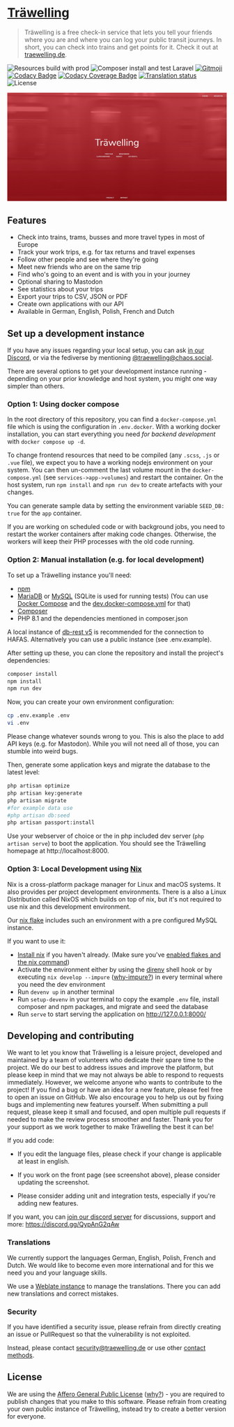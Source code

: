 # [Träwelling](https://traewelling.de)

> Träwelling is a free check-in service that lets you tell your friends where you are and where you can log your public
> transit journeys. In short, you can check into trains and get points for it.
> Check it out at [traewelling.de](https://traewelling.de).

![Resources build with `prod`](https://img.shields.io/github/actions/workflow/status/Traewelling/traewelling/nodejs-prod.yml?branch=develop&logo=github)
![Composer install and test Laravel](https://img.shields.io/github/actions/workflow/status/Traewelling/traewelling/phpunit.yml?branch=develop&label=Laravel&logo=github)
[![Gitmoji](https://img.shields.io/badge/gitmoji-%20😜%20😍-FFDD67.svg)](https://gitmoji.dev)
[![Codacy Badge](https://img.shields.io/codacy/grade/60765ceacee5494184476eae9bf27a1f)](https://app.codacy.com/gh/Traewelling/traewelling?utm_source=github.com&utm_medium=referral&utm_content=Traewelling/traewelling&utm_campaign=Badge_Grade_Dashboard)
[![Codacy Coverage Badge](https://img.shields.io/codacy/coverage/60765ceacee5494184476eae9bf27a1f)](https://www.codacy.com/gh/Traewelling/traewelling/dashboard?utm_source=github.com&utm_medium=referral&utm_content=Traewelling/traewelling&utm_campaign=Badge_Coverage)
[![Translation status](https://translate.codeberg.org/widgets/trawelling/-/traewelling/svg-badge.svg)](https://translate.codeberg.org/engage/trawelling/)
![License](https://img.shields.io/github/license/traewelling/traewelling)

[![Träwelling Screenshot](traewelling.jpg)](https://traewelling.de)

## Features

* Check into trains, trams, busses and more travel types in most of Europe
* Track your work trips, e.g. for tax returns and travel expenses
* Follow other people and see where they're going
* Meet new friends who are on the same trip
* Find who's going to an event and is with you in your journey
* Optional sharing to Mastodon
* See statistics about your trips
* Export your trips to CSV, JSON or PDF
* Create own applications with our API
* Available in German, English, Polish, French and Dutch

## Set up a development instance

If you have any issues regarding your local setup, you can ask [in our Discord](https://discord.gg/QypAnG2qAw), or via the fediverse by mentioning [@traewelling@chaos.social](https://chaos.social/@traewelling).

There are several options to get your development instance running - depending on your prior knowledge and host system, you might one way simpler than others.

### Option 1: Using docker compose

In the root directory of this repository, you can find a `docker-compose.yml` file which is using the configuration in `.env.docker`. With a working docker installation, you can start everything you need *for backend development* with `docker compose up -d`.

To change frontend resources that need to be compiled (any `.scss`, `.js` or `.vue` file), we expect you to have a working nodejs environment on your system. You can then un-comment the last volume mount in the `docker-compose.yml` (see `services->app->volumes`) and restart the container. On the host system, run `npm install` and `npm run dev` to create artefacts with your changes. 

You can generate sample data by setting the environment variable `SEED_DB: true` for the `app` container.

If you are working on scheduled code or with background jobs, you need to restart the worker containers after making code changes. Otherwise, the workers will keep their PHP processes with the old code running.

### Option 2: Manual installation (e.g. for local development)

To set up a Träwelling instance you'll need:

* [npm](https://docs.npmjs.com/downloading-and-installing-node-js-and-npm)
* [MariaDB](https://mariadb.org/download) or [MySQL](https://www.mysql.com/de/downloads/) (SQLite is used for running
  tests) (You can use [Docker Compose](https://docs.docker.com/compose/) and the [dev.docker-compose.yml](dev.docker-compose.yml) for that)
* [Composer](https://getcomposer.org/download/)
* PHP 8.1 and the dependencies mentioned in composer.json

A local instance of [db-rest v5](https://github.com/derhuerst/db-rest/tree/5) is recommended for the connection to
HAFAS. Alternatively you can use a public instance (see .env.example).

After setting up these, you can clone the repository and install the project's dependencies:

```sh
composer install
npm install
npm run dev
```

Now, you can create your own environment configuration:

```sh
cp .env.example .env
vi .env
```

Please change whatever sounds wrong to you. This is also the place to add API keys (e.g. for Mastodon).
While you will not need all of those, you can stumble into weird bugs.

Then, generate some application keys and migrate the database to the latest level:

```sh
php artisan optimize
php artisan key:generate
php artisan migrate 
#for example data use 
#php artisan db:seed
php artisan passport:install
```

Use your webserver of choice or the in php included dev server (`php artisan serve`) to boot the application.
You should see the Träwelling homepage at http://localhost:8000.

### Option 3: Local Development using [Nix](https://nixos.org/)

Nix is a cross-platform package manager for Linux and macOS systems.
It also provides per project development environments.
There is a also a Linux Distribution called NixOS which builds on top of nix,
but it's not required to use nix and this development environment.

Our [nix flake](flake.nix) includes such an environment with a pre configured MySQL instance.

If you want to use it:

- [Install nix](https://github.com/DeterminateSystems/nix-installer) if you haven't already. (Make sure you've [enabled flakes and the nix command](https://nixos.wiki/wiki/Flakes#Permanent))
- Activate the environment either by using the [direnv](https://direnv.net/) shell hook or by executing `nix develop --impure` ([why-impure?](https://devenv.sh/guides/using-with-flakes/#getting-started)) in every terminal where you need the dev environment
- Run `devenv up` in another terminal
- Run `setup-devenv` in your terminal to copy the example `.env` file, install composer and npm packages, and migrate and seed the database
- Run `serve` to start serving the application on http://127.0.0.1:8000/

## Developing and contributing

We want to let you know that Träwelling is a leisure project, developed and maintained by a team of volunteers who
dedicate their spare time to the project. We do our best to address issues and improve the platform, but please keep in
mind that we may not always be able to respond to requests immediately. However, we welcome anyone who wants to
contribute to the project! If you find a bug or have an idea for a new feature, please feel free to open an issue on
GitHub. We also encourage you to help us out by fixing bugs and implementing new features yourself. When submitting a
pull request, please keep it small and focused, and open multiple pull requests if needed to make the review process
smoother and faster. Thank you for your support as we work together to make Träwelling the best it can be!

If you add code:

* If you edit the language files, please check if your change is applicable at least in english.

* If you work on the front page (see screenshot above), please consider updating the screenshot.

* Please consider adding unit and integration tests, especially if you're adding new features.

If you want, you can [join our discord server](https://discord.gg/QypAnG2qAw) for discussions, support and
more: https://discord.gg/QypAnG2qAw

### Translations

We currently support the languages German, English, Polish, French and Dutch. We would like to become even more
international and for this we need you and your language skills.

We use a [Weblate instance](https://translate.codeberg.org/engage/trawelling/) to manage the translations.
There you can add new translations and correct mistakes.

### Security

If you have identified a security issue, please refrain from directly creating an issue or PullRequest so that the
vulnerability is not exploited.

Instead, please contact security@traewelling.de or use other [contact methods](https://traewelling.de/security.txt).

## License

We are using the [Affero General Public License](/LICENSE) ([why?](http://www.gnu.org/licenses/why-affero-gpl)) - you
are required to publish changes that you make to this software. Please refrain from creating your own public instance of
Träwelling, instead try to create a better version for everyone.
